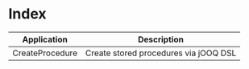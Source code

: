 # Index

| Application     | Description
| ----------------|---------------------------------------|
| CreateProcedure | Create stored procedures via jOOQ DSL | 